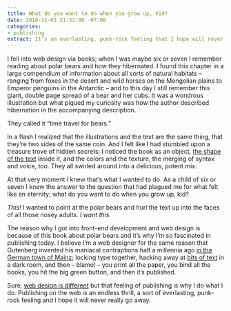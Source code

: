 ```yaml
---
title: What do you want to do when you grow up, kid?
date: 2018-11-01 21:52:00 -07:00
categories:
- publishing
extract: It’s an everlasting, punk-rock feeling that I hope will never really go away.
---
```


I fell into web design via books; when I was maybe six or seven I remember reading about polar bears and how they hibernated. I found this chapter in a large compendium of information about all sorts of natural habitats – ranging from foxes in the desert and wild horses on the Mongolian plains to Emperor penguins in the Antarctic – and to this day I still remember this giant, double page spread of a bear and her cubs. It was a wondrous illustration but what piqued my curiosity was how the author described hibernation in the accompanying description. 

They called it “time travel for bears.” 

In a flash I realized that the illustrations and the text are the same thing, that they’re two sides of the same coin. And I felt like I had stumbled upon a treasure trove of hidden secrets: I noticed the book as an object, [the shape of the text](https://robinrendle.com/essays/call-me-interactivity/) inside it, and the colors and the texture, the merging of syntax and voice, too. They all swirled around into a delicious, potent mix. 

At that very moment I knew that’s what I wanted to do. As a child of six or seven I knew the answer to the question that had plagued me for what felt like an eternity; what do you want to do when you grow up, kid?

_This!_ I wanted to point at the polar bears and hurl the text up into the faces of all those nosey adults. _I want this._

The reason why I got into front-end development and web design is because of this book about polar bears and it’s why I’m so fascinated in publishing today. I believe I’m a web designer for the same reason that Gutenberg invented his maniacal contraptions half a millennia ago [in the German town of Mainz](https://robinrendle.com/essays/futures-of-typography/); locking type together, hacking away at [bits of text](https://robinrendle.com/essays/bookmarking/) in a dark room, and then – blamo! – you print all the paper, you bind all the books, you hit the big green button, and then it’s published.

Sure, [web design is different](https://robinrendle.com/essays/new-web-typography/) but that feeling of publishing is why I do what I do. Publishing on the web is an endless thrill, a sort of everlasting, punk-rock feeling and I hope it will never really go away.